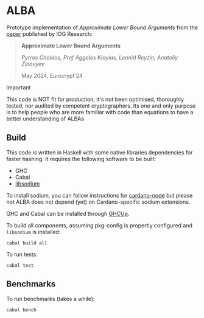 # ALBA

Prototype implementation of _Approximate Lower Bound Arguments_ from the [paper](https://iohk.io/en/research/library/papers/approximate-lower-bound-arguments/) published by IOG Research:

> **Approximate Lower Bound Arguments**
>
> _Pyrros Chaidos, Prof Aggelos Kiayias, Leonid Reyzin, Anatoliy Zinovyev_
>
> May 2024, Eurocrypt'24

> [!IMPORTANT]
> This code is NOT fit for production, it's not been optimised, thoroughly tested, nor audited by competent cryptographers.
> Its one and only purpose is to help people who are more familiar with code than equations to have a better understanding of ALBAs

## Build

This code is written in Haskell with some native libraries dependencies for faster hashing. It requires the following software to be built:

* GHC
* Cabal
* [libsodium](https://doc.libsodium.org/)

To install sodium, you can follow instructions for [cardano-node](https://developers.cardano.org/docs/get-started/installing-cardano-node/#downloading--compiling) but please not ALBA does not depend (yet) on Cardano-specific sodium extensions.

GHC and Cabal can be installed through [GHCUp](https://www.haskell.org/ghcup/).

To build all components, assuming pkg-config is propertly configured and `libsodium` is installed:

```
cabal build all
```

To run tests:

```
cabal test
```

## Benchmarks

To run benchmarks (takes a while):

```
cabal bench
```
